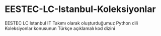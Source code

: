 # EESTEC-LC-Istanbul-Koleksiyonlar
EESTEC LC Istanbul IT Takımı olarak oluşturduğumuz Python dili Koleksiyonlar konusunun Türkçe açıklamalı kod dizini
